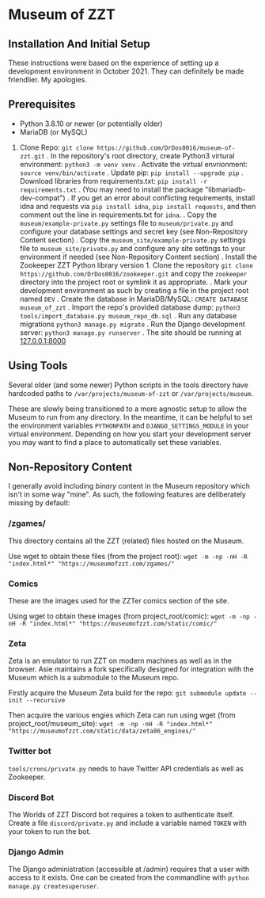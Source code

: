 # Museum of ZZT

## Installation And Initial Setup

These instructions were based on the experience of setting up a development
environment in October 2021. They can definitely be made friendlier. My
apologies.

## Prerequisites

* Python 3.8.10 or newer (or potentially older)
* MariaDB (or MySQL)

1. Clone Repo: `git clone https://github.com/DrDos0016/museum-of-zzt.git`
. In the repository's root directory, create Python3 virtural environment: `python3 -m venv venv`
. Activate the virtual envrionment: `source venv/bin/activate`
. Update pip: `pip install --upgrade pip`
. Download libraries from requirements.txt: `pip install -r requirements.txt`
. (You may need to install the package "libmariadb-dev-compat")
. If you get an error about conflicting requirements, install idna and requests via `pip install idna`, `pip install requests`, and then comment out the line in requirements.txt for `idna`.
. Copy the `museum/example-private.py` settings file to `museum/private.py` and configure your database settings and secret key  (see Non-Repository Content section)
. Copy the `museum_site/example-private.py` settings file to `museum_site/private.py` and configure any site settings to your environment if needed (see Non-Repository Content section)
. Install the Zookeeper ZZT Python library version 1. Clone the repository `git clone https://github.com/DrDos0016/zookeeper.git` and copy the `zookeeper` directory into the project root or symlink it as appropriate.
. Mark your development environment as such by creating a file in the project root named `DEV`
. Create the database in MariaDB/MySQL: `CREATE DATABASE museum_of_zzt`
. Import the repo's provided database dump: `python3 tools/import_database.py museum_repo_db.sql`
. Run any database migrations `python3 manage.py migrate`
. Run the Django development server: `python3 manage.py runserver`
. The site should be running at [127.0.0.1:8000](http://127.0.0.1:8000)

## Using Tools

Several older (and some newer) Python scripts in the tools directory have hardcoded paths to `/var/projects/museum-of-zzt` or `/var/projects/museum`.

These are slowly being transitioned to a more agnostic setup to allow the Museum to run from any directory. In the meantime, it can be helpful to set the environment variables `PYTHONPATH` and `DJANGO_SETTINGS_MODULE` in your virtual environment. Depending on how you start your development server you may want to find a place to automatically set these variables.

## Non-Repository Content

I generally avoid including *binary* content in the Museum repository which isn't in some way "mine".
As such, the following features are deliberately missing by default:

### /zgames/

This directory contains all the ZZT (related) files hosted on the Museum.

Use wget to obtain these files (from the project root): `wget -m -np -nH -R "index.html*" "https://museumofzzt.com/zgames/"`

### Comics

These are the images used for the ZZTer comics section of the site.

Using wget to obtain these images (from project_root/comic): `wget -m -np -nH -R "index.html*" "https://museumofzzt.com/static/comic/"`

### Zeta

Zeta is an emulator to run ZZT on modern machines as well as in the browser. Asie maintains a fork specifically designed for integration with the Museum which is a submodule to the Museum repo.

Firstly acquire the Museum Zeta build for the repo: `git submodule update --init --recursive`

Then acquire the various engies which Zeta can run using wget (from project_root/museum_site): `wget -m -np -nH -R "index.html*" "https://museumofzzt.com/static/data/zeta86_engines/"`

### Twitter bot

`tools/crons/private.py` needs to have Twitter API credentials as well as Zookeeper.

### Discord Bot

The Worlds of ZZT Discord bot requires a token to authenticate itself. Create a file `discord/private.py` and include a variable named `TOKEN` with your token to run the bot.

### Django Admin

The Django administration (accessible at /admin) requires that a user with access to it exists. One can be created from the commandline with `python manage.py createsuperuser`.
